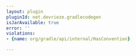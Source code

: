 ```yaml
---
layout: plugin
pluginId: net.devrieze.gradlecodegen
isJarAvailable: true
error: ''
violations:
- {name: org/gradle/api/internal/HasConvention}

---
```

